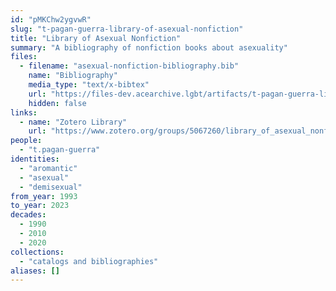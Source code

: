 ```yaml
---
id: "pMKChw2ygvwR"
slug: "t-pagan-guerra-library-of-asexual-nonfiction"
title: "Library of Asexual Nonfiction"
summary: "A bibliography of nonfiction books about asexuality"
files:
  - filename: "asexual-nonfiction-bibliography.bib"
    name: "Bibliography"
    media_type: "text/x-bibtex"
    url: "https://files-dev.acearchive.lgbt/artifacts/t-pagan-guerra-library-of-asexual-nonfiction/asexual-nonfiction-bibliography.bib"
    hidden: false
links:
  - name: "Zotero Library"
    url: "https://www.zotero.org/groups/5067260/library_of_asexual_nonfiction/library"
people:
  - "t.pagan-guerra"
identities:
  - "aromantic"
  - "asexual"
  - "demisexual"
from_year: 1993
to_year: 2023
decades:
  - 1990
  - 2010
  - 2020
collections:
  - "catalogs and bibliographies"
aliases: []
---
```

